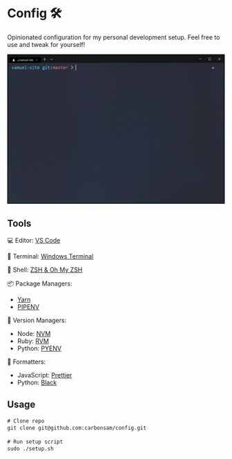 # Config :hammer_and_wrench:

Opinionated configuration for my personal development setup. Feel free to use and tweak for yourself!

![terminal screenshot](./screenshot.png)

## Tools

:computer: Editor: [VS Code](https://code.visualstudio.com)

:scroll: Terminal: [Windows Terminal](https://github.com/microsoft/terminal)

:turtle: Shell: [ZSH & Oh My ZSH](https://ohmyz.sh)

:package: Package Managers:
- [Yarn](https://github.com/yarnpkg/yarn)
- [PIPENV](https://github.com/pypa/pipenv)

:vertical_traffic_light: Version Managers:
- Node: [NVM](https://github.com/nvm-sh/nvm)
- Ruby: [RVM](https://github.com/rvm/rvm)
- Python: [PYENV](https://github.com/pyenv/pyenv)

:tophat: Formatters:
- JavaScript: [Prettier](https://github.com/prettier/prettier)
- Python: [Black](https://github.com/psf/black)

## Usage

```shell
# Clone repo
git clone git@github.com:carbonsam/config.git

# Run setup script
sudo ./setup.sh
```
